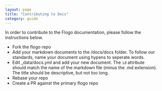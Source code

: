 ```yaml
---
layout: page
title: "Contributing to Docs"
category: guide
---
```


In order to contribute to the Flogo documentation, please follow the instructions below.

* Fork the flogo repo
* Add your markdown documents to the /docs/docs folder. To follow our standards, name your document using hypens to seperate words.
* Edit _data/docs.yml and add your new document. The `id` attribute should match the name of the markdown file (minus the .md extension). The title should be descriptive, but not too long.
* Rebase your repo
* Create a PR against the primary flogo repo
